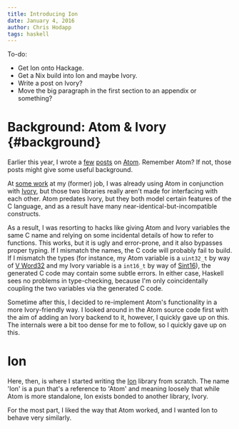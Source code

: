 ```yaml
---
title: Introducing Ion
date: January 4, 2016
author: Chris Hodapp
tags: haskell
---
```


To-do:

- Get Ion onto Hackage.
- Get a Nix build into Ion and maybe Ivory.
- Write a post on Ivory?
- Move the big paragraph in the first section to an appendix or
something?

Background: Atom & Ivory {#background}
====

Earlier this year, I wrote a [few](./2015-02-17-atom-examples.html)
[posts](./2015-02-20-atom-part-2-probes.lhs) on [Atom][].  Remember
Atom?  If not, those posts might give some useful background.

At [some work](./2015-02-06-how-i-got-here.md) at my (former) job, I
was already using Atom in conjunction with [Ivory][], but those two
libraries really aren't made for interfacing with each other.  Atom
predates Ivory, but they both model certain features of the C
language, and as a result have many near-identical-but-incompatible
constructs.

As a result, I was resorting to hacks like giving Atom and Ivory
variables the same C name and relying on some incidental details of
how to refer to functions.  This works, but it is ugly and
error-prone, and it also bypasses proper typing.  If I mismatch the
names, the C code will probably fail to build.  If I mismatch the
types (for instance, my Atom variable is a `uint32_t` by way of
[V Word32][atom_val] and my Ivory variable is a `int16_t` by way of
[Sint16][]), the generated C code may contain some subtle errors.  In
either case, Haskell sees no problems in type-checking, because I'm
only coincidentally coupling the two variables via the generated C
code.

Sometime after this, I decided to re-implement Atom's functionality
in a more Ivory-friendly way.  I looked around in the Atom source code
first with the aim of adding an Ivory backend to it, however, I
quickly gave up on this.  The internals were a bit too dense for me to
follow, so I quickly gave up on this.

Ion
====

Here, then, is where I started writing the [Ion][] library from
scratch.  The name 'Ion' is a pun that's a reference to 'Atom' and
meaning loosely that while Atom is more standalone, Ion exists bonded
to another library, Ivory.

For the most part, I liked the way that Atom worked, and I wanted Ion
to behave very similarly.

[Ivory]: https://github.com/GaloisInc/ivory
[Atom]: https://hackage.haskell.org/package/atom
[atom_val]: http://hackage.haskell.org/package/atom-1.0.12/docs/Language-Atom-Expressions.html#t:V
[Sint16]: https://hackage.haskell.org/package/ivory-0.1.0.0/docs/Ivory-Language.html#t:Sint16
[Ion]: https://github.com/HaskellEmbedded/ion
